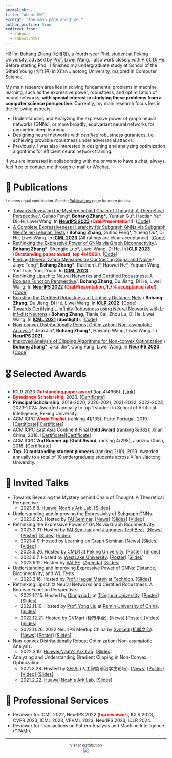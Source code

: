 ```yaml
---
permalink: /
title: "About Me"
excerpt: "The main page about me."
author_profile: true
redirect_from: 
  - /about/
  - /about.html
---
```


Hi! I'm Bohang Zhang (张博航), a fourth-year Phd. student at Peking University, advised by [Prof. Liwei Wang](http://www.liweiwang-pku.com/). I also work closely with [Prof. Di He](https://dihe-pku.github.io/). Before starting Phd., I finished my undergraduate study at School of the Gifted Young (少年班) in Xi'an Jiaotong University, majored in Computer Science.

My main research area lies in solving fundamental problems in machine learning, such as the expressive power, robustness, and optimization of neural networks, **with special interest in studying these problems from a computer science perspective**. Currently, my main research focus lies in the following aspects:
* Understanding and Analyzing the expressive power of graph neural networks (GNNs), or more broadly, equivariant neural networks for geometric deep learning.
* Designing neural networks with *certified* robustness gurantees, i.e. achieving provable robustness under adversarial attacks.
* Previously, I was also interested in designing and analyzing optimization algorithms for efficient neural network training.

If you are interested in collaborating with me or want to have a chat, always feel free to contact me through e-mail or Wechat.


📝 Publications
======
<sub>\* means equal contribution. See the [Publications](/publications/) page for more details. </sub>

* [Towards Revealing the Mystery behind Chain of Thought: A Theoretical Perspective](https://arxiv.org/abs/2305.15408).\\
Guhao Feng\*, **Bohang Zhang\***, Yuntian Gu\*, Haotian Ye\*, Di He, Liwei Wang. In [**NeurIPS 2023**](https://nips.cc//Conferences/2023) (**<font color=red>Oral Presentation</font>**!). \[[Code](https://github.com/guyuntian/CoT\_benchmark)\]
* [A Complete Expressiveness Hierarchy for Subgraph GNNs via Subgraph Weisfeiler-Lehman Tests](https://arxiv.org/abs/2302.07090).\\
**Bohang Zhang**, Guhao Feng\*, Yiheng Du\*, Di He, Liwei Wang. In [**ICML 2023**](https://icml.cc//Conferences/2023) (All ratings are clear acceptance). \[[Code](https://github.com/subgraph23/SWL)\]
* [Rethinking the Expressive Power of GNNs via Graph Biconnectivity](https://arxiv.org/abs/2301.09505).\\
**Bohang Zhang\***, Shengjie Luo\*, Liwei Wang, Di He. In [**ICLR 2023**](https://iclr.cc//Conferences/2023) (**<font color=red>Outstanding paper award, top 4/4966</font>**!). \[[Code](https://github.com/lsj2408/Graphormer-GD)\]
* [Finding Generalization Measures by Contrasting Signal and Noise](https://proceedings.mlr.press/v202/teng23a/teng23a.pdf).\\
Jiaye Teng\*, **Bohang Zhang\***, Ruichen Li\*, Haowei He\*, Yequan Wang, Yan Tian, Yang Yuan. In [**ICML 2023**](https://icml.cc//Conferences/2023).
* [Rethinking Lipschitz Neural Networks and Certified Robustness: A Boolean Function Perspective](https://arxiv.org/abs/2210.01787).\\
**Bohang Zhang**, Du Jiang, Di He, Liwei Wang. In [**NeurIPS 2022**](https://nips.cc/Conferences/2022) (**<font color=red>Oral Presentation, 1.7% acceptance rate</font>**!). \[[Code](https://github.com/zbh2047/SortNet)\]
* [Boosting the Certified Robustness of L-infinity Distance Nets](https://arxiv.org/abs/2110.06850).\\
**Bohang Zhang**, Du Jiang, Di He, Liwei Wang. In [**ICLR 2022**](https://iclr.cc/Conferences/2022). \[[Code](https://github.com/zbh2047/L_inf-dist-net-v2)\]
* [Towards Certifying L-infinity Robustness using Neural Networks with L-inf-dist Neurons](https://arxiv.org/abs/2102.05363).\\
**Bohang Zhang**, Tianle Cai, Zhou Lu, Di He, Liwei Wang. In [**ICML 2021**](https://icml.cc/Conferences/2021) (**Spotlight**). \[[Code](https://github.com/zbh2047/L_inf-dist-net)\]
* [Non-convex Distributionally Robust Optimization: Non-asymptotic Analysis](https://arxiv.org/abs/2110.12459).\\
Jikai Jin\*, **Bohang Zhang\***, Haiyang Wang, Liwei Wang. In [**NeurIPS 2021**](https://nips.cc/Conferences/2020).
* [Improved Analysis of Clipping Algorithms for Non-convex Optimization](https://arxiv.org/abs/2010.02519).\\
**Bohang Zhang\***, Jikai Jin\*, Cong Fang, Liwei Wang. In [**NeurIPS 2020**](https://nips.cc/Conferences/2020). \[[Code](https://github.com/zbh2047/clipping-algorithms)\]

🎖 Selected Awards
======

* ICLR 2023 **<font color=red>Outstanding paper award</font>** (top 4/4966). \[[Link](https://blog.iclr.cc/2023/03/21/announcing-the-iclr-2023-outstanding-paper-award-recipients/)\] 
* **<font color=red>Bytedance Scholarship</font>**, 2023. \[[Certificate](/files/bytedance_scholarship.jpg)\]
* **Principal Scholarship**, 2019-2020, 2020-2021, 2021-2022, 2022-2023, 2023-2024. Awarded annually to top 1 student in School of Artificial Intelligence, Peking University.
* ACM ICPC **<font color=red>World Finalist</font>** (ranking 41/135), Porto Portugal, 2019. \[[Certificate](/files/WorldFinalCertificate.pdf)\]\[[Certificate](/files/WorldFinalCertificateIndividual.pdf)\]
* ACM ICPC East Asia Continent Final **Gold Award** (ranking 8/382), Xi'an China, 2018. \[[Certificate](/files/ECFinalCertificateTeam.pdf)\]\[[Certificate](/files/ECFinalCertificate.pdf)\]
* ACM ICPC **2nd Runner up** (**Gold Award**, ranking 4/298), Jiaozuo China, 2018. \[[Certificate](/files/JiaozuoCertificate.pdf)\]
* **Top-10 outstanding student pioneers** (ranking 2/10), 2019. Awarded annually to a total of 10 undergraduate students across Xi'an Jiaotong University.

💬 Invited Talks
======
* Towards Revealing the Mystery behind Chain of Thought: A Theoretical Perspective.
  * 2023.6.8. [Huawei Noah's Ark Lab](https://noahlab.com.hk/#/home). \[[Slides](/files/CoT_Slides.pdf)\] 
* Understanding and Improving the Expressivity of Subgraph GNNs.
  * 2023.6.23. Hosted by [FAI Seminar](https://www.tengjiaye.com/seminar.html). \[[News](https://mp.weixin.qq.com/s/YWJjbyzDPtKdFEDDyPE_NA)\] \[[Slides](/files/Subgraph_GNN_Slides.pdf)\] \[[Video](https://www.bilibili.com/video/BV1gk4y1u722/?spm_id_from=333.999.0.0&vd_source=179a815a9dd528a94cf613842a0ec9f1)\]
* Rethinking the Expressive Power of GNNs via Graph Biconnectivity.
  * 2023.3.31. Hosted by [FAI Seminar](https://www.tengjiaye.com/seminar.html) and [Jiangmen TechBeat](https://www.techbeat.net/). \[[News](https://mp.weixin.qq.com/s/3BRwICsdcp_8PI1wAADUJQ)\] \[[Poster](/files/Jiangmen.png)\] \[[Slides](/files/GNN_Slides_ICLR.pdf)\] \[[Video](https://www.bilibili.com/video/BV1WN411N7JY/?spm_id_from=pageDriver&vd_source=179a815a9dd528a94cf613842a0ec9f1)\]
  * 2023.4.9. Hosted by [Learning on Graph Seminar](https://mp.weixin.qq.com/s/Q8Z1iQOJUyC6Tfxq2WIuLg). \[[News](https://mp.weixin.qq.com/s/Q8Z1iQOJUyC6Tfxq2WIuLg)\] \[[Slides](/files/GNN_Slides_ICLR.pdf)\] \[[Video](https://www.bilibili.com/video/BV1X24y1w7zw/?spm_id_from=333.999.0.0&vd_source=179a815a9dd528a94cf613842a0ec9f1)\]
  * 2023.5.26. Hosted by [CMLR](https://cmlr.pku.edu.cn/) at [Peking University](https://english.pku.edu.cn/). \[[Poster](/files/CMLR.jpg)\] [[Slides](/files/GNN_Slides_ICLR.pdf)\] 
  * 2023.6.7. Hosted by [WestLake University](https://en.westlake.edu.cn/). \[[Poster](/files/WestLake.jpg)\] \[[Slides](/files/GNN_Slides_ICLR.pdf)\] 
  * 2023.6.12. Hosted by [VALSE](http://valser.org/). \[[Agenda](http://valser.org/2023/#/program)\] \[[Slides](/files/GNN_VALSE_Slides.pdf)\] 
* Understanding and Improving Expressive Power of GNNs: Distance, Biconnectivity, and WL Tests.
  * 2023.3.16. Hosted by [Prof. Haggai Maron](https://haggaim.github.io/) at [Technion](https://vee.technion.ac.il/). \[[Slides](/files/GNN_Slides.pdf)\]
* Rethinking Lipschitz Neural Networks and Certified Robustness: A Boolean Function Perspective.
  * 2022.12.15. Hosted by [Qiongxiu Li](https://sites.google.com/view/qiongxiuli/home) at [Tsinghua University](https://www.tsinghua.edu.cn/en/). \[[Poster](/files/Qiongxiu2022.jpg)\] \[[Slides](/files/Lipschitz_Slides.pdf)\]
  * 2022.11.10. Hosted by [Prof. Yong Liu](https://liuyonggsai.github.io/) at [Remin University of China](https://www.ruc.edu.cn/en). \[[Slides](/files/Lipschitz_Slides.pdf)\]
  * 2022.12.21. Hosted by [CVMart](https://www.cvmart.net/) ([极市平台](https://www.cvmart.net/)). \[[News](https://mp.weixin.qq.com/s/njTtGhXAWmG-QGo-owxseQ)\] \[[Poster](/files/CVMart22.png)\] \[[Video](https://www.bilibili.com/video/BV1FK411q7RK/?spm_id_from=333.999.0.0&vd_source=179a815a9dd528a94cf613842a0ec9f1)\] \[[Slides](/files/Lipschitz_Slides.pdf)\]
  * 2022.11.26. 2022 NeurIPS Meetup China by [Synced](https://syncedreview.com/) ([机器之心](https://www.jiqizhixin.com/)). \[[News](https://mp.weixin.qq.com/s/d47O9EqWFKq5vdnHTi84gA)\] \[[Poster](/files/NeurIPS2022Meetup.jfif)\] \[[Slides](/files/Lipschitz_Slides.pdf)\]
* Non-convex Distributionally Robust Optimization: Non-asymptotic Analysis.
  * 2022.3.10. [Huawei Noah's Ark Lab](https://noahlab.com.hk/#/home). \[[Slides](/files/DRO_Slides.pdf)\]
* Analyzing and Understanding Gradient Clipping in Non-Convex Optimization.
  * 2021.3.28. Hosted by [SFFAI](https://bbs.sffai.com/) (人工智能前沿学生论坛). \[[News](https://mp.weixin.qq.com/s/wYPkPTu31gKHh3TKenTbfQ)\] \[[Poster](/files/SFFAI2021.png)\]  \[[Video](https://www.bilibili.com/video/BV1ir4y117Z8/?spm_id_from=333.337.search-card.all.click&vd_source=179a815a9dd528a94cf613842a0ec9f1)\] \[[Slides](/files/Clipping_Slides.pdf)\]
  * 2021.2.22. [Huawei Noah's Ark Lab](https://noahlab.com.hk/#/home). \[[Slides](/files/Clipping_Slides.pdf)\]

🏫 Professional Services
======
* Reviewer for ICML 2022, NeurIPS 2022 (**<font color=red>top reviewer</font>**), ICLR 2023, CVPR 2023, ICML 2023, VFVML 2023, NeurIPS 2023, ICLR 2024.
* Reviewer for Transactions on Pattern Analysis and Machine Intelligence (TPAMI).

---
<center><sub>Visitor distribution </sub></center>

<center>
<a href='https://clustrmaps.com/site/1bnbv'  title='Visit tracker'><img src='//clustrmaps.com/map_v2.png?cl=6e799f&w=600&t=tt&d=g5Aslr0Ib3K9apqhyZbqykrtT9i1UzDxN64dEOprFLE&co=ffffff&ct=202020'/></a>
</center>